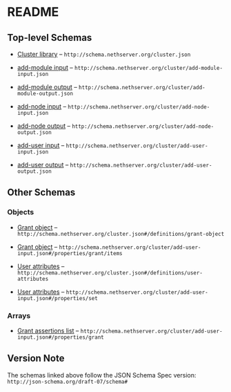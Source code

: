 # README

## Top-level Schemas

*   [Cluster library](./cluster.md "Cluster actions validation data formats") – `http://schema.nethserver.org/cluster.json`

*   [add-module input](./add-module-input.md "Input schema of the add-module action") – `http://schema.nethserver.org/cluster/add-module-input.json`

*   [add-module output](./add-module-output.md "Output schema of the add-module action") – `http://schema.nethserver.org/cluster/add-module-output.json`

*   [add-node input](./add-node-input.md "Input schema of the add-node action") – `http://schema.nethserver.org/cluster/add-node-input.json`

*   [add-node output](./add-node-output.md "Output schema of the add-node action") – `http://schema.nethserver.org/cluster/add-node-output.json`

*   [add-user input](./add-user-input.md "Create a user account for the cluster administration web interface") – `http://schema.nethserver.org/cluster/add-user-input.json`

*   [add-user output](./add-user-output.md "Output schema of the add-user action") – `http://schema.nethserver.org/cluster/add-user-output.json`

## Other Schemas

### Objects

*   [Grant object](./cluster-definitions-grant-object.md "A grant object establishes a relation between a role and the cluster objects matching the \"on\" clause") – `http://schema.nethserver.org/cluster.json#/definitions/grant-object`

*   [Grant object](./add-user-input-properties-grant-assertions-list-grant-object.md "A grant object establishes a relation between a role and the cluster objects matching the \"on\" clause") – `http://schema.nethserver.org/cluster/add-user-input.json#/properties/grant/items`

*   [User attributes](./cluster-definitions-user-attributes.md "Attributes of a User") – `http://schema.nethserver.org/cluster.json#/definitions/user-attributes`

*   [User attributes](./add-user-input-properties-user-attributes.md "Attributes of a User") – `http://schema.nethserver.org/cluster/add-user-input.json#/properties/set`

### Arrays

*   [Grant assertions list](./add-user-input-properties-grant-assertions-list.md "A list of initial roles on the matching objects") – `http://schema.nethserver.org/cluster/add-user-input.json#/properties/grant`

## Version Note

The schemas linked above follow the JSON Schema Spec version: `http://json-schema.org/draft-07/schema#`
